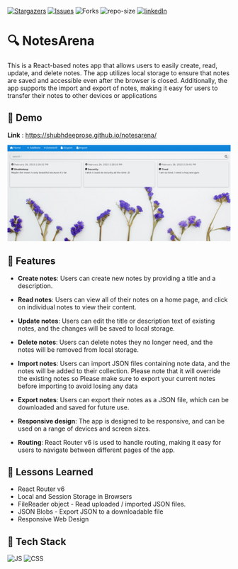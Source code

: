 [![Stargazers](https://img.shields.io/github/stars/ShubhdeepRose/notesarena?style=for-the-badge)](https://github.com/ShubhdeepRose/notesarena/stargazers)
[![Issues](https://img.shields.io/github/issues/ShubhdeepRose/notesarena?style=for-the-badge)](https://github.com/ShubhdeepRose/notesarena/issues)
![Forks](https://img.shields.io/github/forks/ShubhdeepRose/notesarena?style=for-the-badge)
![repo-size](https://img.shields.io/github/languages/code-size/ShubhdeepRose/notesarena?style=for-the-badge)
[![linkedIn](https://img.shields.io/badge/-LinkedIn-black.svg?style=for-the-badge&logo=linkedin&colorB=555
)](https://linkedin.com/in/shubhdeep404)
# 🔍 NotesArena

This is a React-based notes app that allows users to easily create, read, update, and delete notes. The app utilizes local storage to ensure that notes are saved and accessible even after the browser is closed. Additionally, the app supports the import and export of notes, making it easy for users to transfer their notes to other devices or applications
## 🚀 Demo

**Link** : https://shubhdeeprose.github.io/notesarena/

![ProjectDemo](./public/demo.png)




## 📝 Features


- **Create notes**: Users can create new notes by providing a title and a description.

- **Read notes**: Users can view all of their notes on a home page, and click on individual notes to view their content.

- **Update notes**: Users can edit the title or description text of existing notes, and the changes will be saved to local storage.

- **Delete notes**: Users can delete notes they no longer need, and the notes will be removed from local storage.

- **Import notes**: Users can import JSON files containing note data, and the notes will be added to their collection. Please note that it will override the existing notes so Please make sure to export your current notes before importing to avoid losing any data

- **Export notes**: Users can export their notes as a JSON file, which can be downloaded and saved for future use.

- **Responsive design**: The app is designed to be responsive, and can be used on a range of devices and screen sizes.

- **Routing**: React Router v6 is used to handle routing, making it easy for users to navigate between different pages of the app.
## 🧠 Lessons Learned

* React Router v6
* Local and Session Storage in Browsers
* FileReader object - Read uploaded / imported JSON files.
* JSON Blobs - Export JSON to a downloadable file
* Responsive Web Design
## 🧩 Tech Stack


![JS][js-shield]
![CSS][css-shield] 



[html-shield]: https://img.shields.io/badge/HTML5-E34F26?style=for-the-badge&logo=html5&logoColor=white
[css-shield]:https://img.shields.io/badge/CSS-239120?&style=for-the-badge&logo=css3&logoColor=white
[node-shield]:https://img.shields.io/badge/Node.js-43853D?style=for-the-badge&logo=node.js&logoColor=white
[js-shield]:https://img.shields.io/badge/React-20232A?style=for-the-badge&logo=react&logoColor=61DAFB
